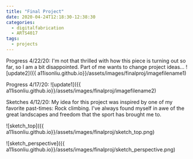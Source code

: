 ```yaml
---
title: "Final Project"
date: 2020-04-24T12:18:30-12:38:30
categories:
  - digitalfabrication
  - ARTS4017
tags:
  - projects
---
```




Progress 4/22/20:
I'm not that thrilled with how this piece is turning out so far, so I am a bit disappointed. Part of me wants to change project ideas...
![update2]({{ a11isonliu.github.io}}/assets/images/finalproj/imagefilename1)

Progress 4/17/20:
![update1]({{ a11isonliu.github.io}}/assets/images/finalproj/imagefilename2)

Sketches 4/12/20:
My idea for this project was inspired by one of my favorite past-times: Rock climbing. I've always found myself in awe of the great landscapes and freedom that the sport has brought me to.

![sketch_top]({{ a11isonliu.github.io}}/assets/images/finalproj/sketch_top.png)

![sketch_perspective]({{ a11isonliu.github.io}}/assets/images/finalproj/sketch_perspective.png)

